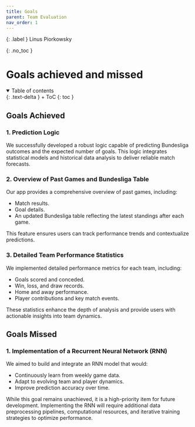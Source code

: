 ```yaml
---
title: Goals
parent: Team Evaluation
nav_order: 1
---
```


{: .label }
Linus Piorkowsky

{: .no_toc }
# Goals achieved and missed

<details open markdown="block">
{: .text-delta }
<summary>Table of contents</summary>
+ ToC
{: toc }
</details>

## Goals Achieved

### 1. Prediction Logic
We successfully developed a robust logic capable of predicting Bundesliga outcomes and the expected number of goals. This logic integrates statistical models and historical data analysis to deliver reliable match forecasts.

### 2. Overview of Past Games and Bundesliga Table
Our app provides a comprehensive overview of past games, including:
- Match results.
- Goal details.
- An updated Bundesliga table reflecting the latest standings after each game.

This feature ensures users can track performance trends and contextualize predictions.

### 3. Detailed Team Performance Statistics
We implemented detailed performance metrics for each team, including:
- Goals scored and conceded.
- Win, loss, and draw records.
- Home and away performance.
- Player contributions and key match events.

These statistics enhance the depth of analysis and provide users with actionable insights into team dynamics.

## Goals Missed

### 1. Implementation of a Recurrent Neural Network (RNN)
We aimed to build and integrate an RNN model that would:
- Continuously learn from weekly game data.
- Adapt to evolving team and player dynamics.
- Improve prediction accuracy over time.

While this goal remains unachieved, it is a high-priority item for future development. Implementing the RNN will require additional data preprocessing pipelines, computational resources, and iterative training strategies to optimize performance.
